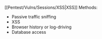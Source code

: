 [[Pentest/Vulns/Sessions/XSS|XSS]]
Methods:
* Passive traffic sniffing
* XSS
* Browser history or log-driving
* Database access

